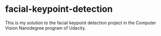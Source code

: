 # facial-keypoint-detection
This is my solution to the facial keypoint detection project in the Computer Vision Nanodegree program of Udacity.
